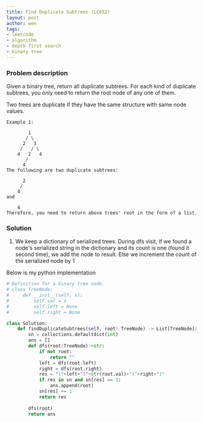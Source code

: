 ```yaml
---
title: Find Duplicate Subtrees (LC652)
layout: post
author: wen
tags:
- leetcode
- algorithm
- depth first search
- binary tree
---
```


### Problem description
Given a binary tree, return all duplicate subtrees. For each kind of duplicate subtrees, you only need to return the root node of any one of them.

Two trees are duplicate if they have the same structure with same node values.
```
Example 1:

        1
       / \
      2   3
     /   / \
    4   2   4
       /
      4
The following are two duplicate subtrees:

      2
     /
    4
and

    4
Therefore, you need to return above trees' root in the form of a list.
```

### Solution
1. We keep a dictionary of serialized trees. During dfs visit, if we found a node's serialized string in the dictionary and its count is one (found it second time), we add the node to result. Else we increment the count of the serialized node by 1

Below is my python implementation
```python
# Definition for a binary tree node.
# class TreeNode:
#     def __init__(self, x):
#         self.val = x
#         self.left = None
#         self.right = None

class Solution:
    def findDuplicateSubtrees(self, root: TreeNode) -> List[TreeNode]:
        sn = collections.defaultdict(int)
        ans = []
        def dfs(root:TreeNode)->str:
            if not root:
                return ""
            left = dfs(root.left)
            right = dfs(root.right)
            res = "("+left+")"+str(root.val)+"("+right+")"
            if res in sn and sn[res] == 1:
                ans.append(root)
            sn[res] += 1
            return res
        
        dfs(root)
        return ans
				
```
